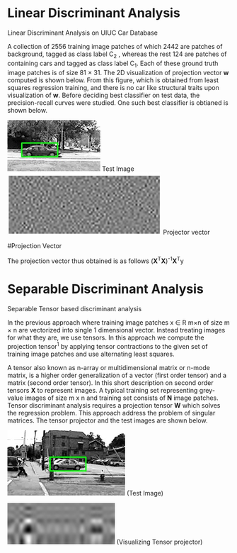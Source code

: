 # Linear Discriminant Analysis

Linear Discriminant Analysis on UIUC Car Database

A collection of 2556 training image patches of which 2442 are patches of background, tagged as class label C<sub>2</sub> , whereas
the rest 124 are patches of containing cars and tagged as class label C<sub>1</sub>. Each of these ground truth image patches is of size 81 × 31. The 2D visualization of projection vector **w** computed is shown below. From this figure, which is obtained from least squares regression training, and there is no car like structural traits upon visualization of **w**.
Before deciding best classifier on test data, the precision-recall curves were studied. One such best classifier is obtianed is shown below. 

![Test result](images/uiucTestResults/TEST_RHO_9_0_search_000.jpg) Test Image
![Projection Vector](images/Visualizing_projection_vector.jpg) Projector vector


#Projection Vector

The projection vector thus obtained is as follows
(**X**<sup>T</sup>**X**)<sup>-1</sup>**X**<sup>T</sup>y


# Separable Discriminant Analysis 

Separable Tensor based discriminant analysis

In the previous approach where training image patches x ∈ R m×n of size m × n are vectorized into single 1 dimensional vector. Instead treating images for what they are, we use tensors. In this approach we compute the projection tensor<sup>1</sup> by applying tensor contractions to the given set of training image patches and use alternating least squares. 


A tensor also known as n-array or multidimensional matrix or n-mode matrix, is a higher order generalization of a vector (first order tensor) and a matrix (second order tensor). In this short description on second order tensors **X** to represent images.
A typical training set representing grey-value images of size m x n and training set consists of **N** image patches. Tensor discriminant analysis requires a projection tensor **W** which solves the regression problem. This approach address the problem of singular matrices. The tensor projector and the test images are shown below.


![Test Image](images/robust.jpg) (Test Image)

![Tensor Projector](images/Visualizing_tensor_projection_9.jpg) (Visualizing Tensor projector)








